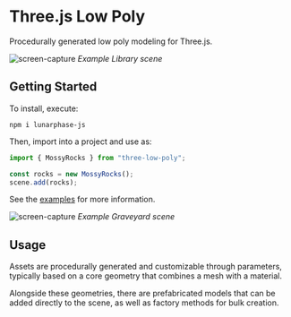 # Three.js Low Poly

Procedurally generated low poly modeling for Three.js.

![screen-capture](https://github.com/user-attachments/assets/3285ed9a-da3c-4287-ad2f-0c7e82cd70fd)
_Example Library scene_

## Getting Started

To install, execute:

```shell
npm i lunarphase-js
```

Then, import into a project and use as:

```js
import { MossyRocks } from "three-low-poly";

const rocks = new MossyRocks();
scene.add(rocks);
```

See the [examples](https://jasonsturges.com/three-low-poly/) for more information.

![screen-capture](https://github.com/user-attachments/assets/d97345cc-bdaa-46d5-a267-531559919ee5)
_Example Graveyard scene_

## Usage

Assets are procedurally generated and customizable through parameters, typically based on a core geometry that combines a mesh with a material.

Alongside these geometries, there are prefabricated models that can be added directly to the scene, as well as factory methods for bulk creation.
